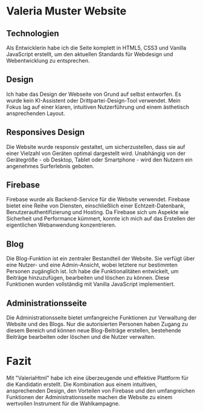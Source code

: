 # Valeria Muster Website

## Technologien
Als Entwicklerin habe ich die Seite komplett in HTML5, CSS3 und Vanilla JavaScript erstellt, um den aktuellen Standards für Webdesign und Webentwicklung zu entsprechen.

## Design
Ich habe das Design der Webseite von Grund auf selbst entworfen. Es wurde kein KI-Assistent oder Drittpartei-Design-Tool verwendet. Mein Fokus lag auf einer klaren, intuitiven Nutzerführung und einem ästhetisch ansprechenden Layout.

## Responsives Design
Die Website wurde responsiv gestaltet, um sicherzustellen, dass sie auf einer Vielzahl von Geräten optimal dargestellt wird. Unabhängig von der Gerätegröße - ob Desktop, Tablet oder Smartphone - wird den Nutzern ein angenehmes Surferlebnis geboten.

## Firebase
Firebase wurde als Backend-Service für die Website verwendet. Firebase bietet eine Reihe von Diensten, einschließlich einer Echtzeit-Datenbank, Benutzerauthentifizierung und Hosting. Da Firebase sich um Aspekte wie Sicherheit und Performance kümmert, konnte ich mich auf das Erstellen der eigentlichen Webanwendung konzentrieren.

## Blog
Die Blog-Funktion ist ein zentraler Bestandteil der Website. Sie verfügt über eine Nutzer- und eine Admin-Ansicht, wobei letztere nur bestimmten Personen zugänglich ist. Ich habe die Funktionalitäten entwickelt, um Beiträge hinzuzufügen, bearbeiten und löschen zu können. Diese Funktionen wurden vollständig mit Vanilla JavaScript implementiert.

## Administrationsseite
Die Administrationsseite bietet umfangreiche Funktionen zur Verwaltung der Website und des Blogs. Nur die autorisierten Personen haben Zugang zu diesem Bereich und können neue Blog-Beiträge erstellen, bestehende Beiträge bearbeiten oder löschen und die Nutzer verwalten.

# Fazit
Mit "ValeriaHtml" habe ich eine überzeugende und effektive Plattform für die Kandidatin erstellt. Die Kombination aus einem intuitiven, ansprechenden Design, den Vorteilen von Firebase und den umfangreichen Funktionen der Administrationsseite machen die Website zu einem wertvollen Instrument für die Wahlkampagne.
